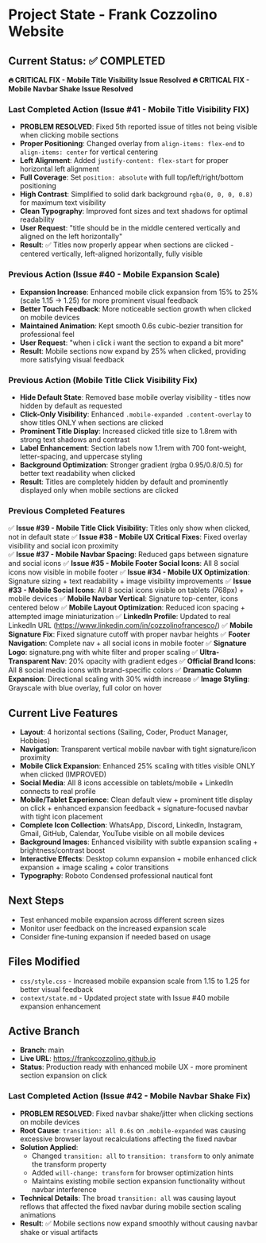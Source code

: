 # Project State - Frank Cozzolino Website

## Current Status: ✅ COMPLETED  
**🔥 CRITICAL FIX - Mobile Title Visibility Issue Resolved**
**🔥 CRITICAL FIX - Mobile Navbar Shake Issue Resolved**

### Last Completed Action (Issue #41 - Mobile Title Visibility FIX)
- **PROBLEM RESOLVED**: Fixed 5th reported issue of titles not being visible when clicking mobile sections
- **Proper Positioning**: Changed overlay from `align-items: flex-end` to `align-items: center` for vertical centering
- **Left Alignment**: Added `justify-content: flex-start` for proper horizontal left alignment
- **Full Coverage**: Set `position: absolute` with full top/left/right/bottom positioning
- **High Contrast**: Simplified to solid dark background `rgba(0, 0, 0, 0.8)` for maximum text visibility
- **Clean Typography**: Improved font sizes and text shadows for optimal readability
- **User Request**: "title should be in the middle centered vertically and aligned on the left horizontally"
- **Result**: ✅ Titles now properly appear when sections are clicked - centered vertically, left-aligned horizontally, fully visible

### Previous Action (Issue #40 - Mobile Expansion Scale)
- **Expansion Increase**: Enhanced mobile click expansion from 15% to 25% (scale 1.15 → 1.25) for more prominent visual feedback
- **Better Touch Feedback**: More noticeable section growth when clicked on mobile devices
- **Maintained Animation**: Kept smooth 0.6s cubic-bezier transition for professional feel
- **User Request**: "when i click i want the section to expand a bit more"
- **Result**: Mobile sections now expand by 25% when clicked, providing more satisfying visual feedback

### Previous Action (Mobile Title Click Visibility Fix)
- **Hide Default State**: Removed base mobile overlay visibility - titles now hidden by default as requested
- **Click-Only Visibility**: Enhanced `.mobile-expanded .content-overlay` to show titles ONLY when sections are clicked
- **Prominent Title Display**: Increased clicked title size to 1.8rem with strong text shadows and contrast
- **Label Enhancement**: Section labels now 1.1rem with 700 font-weight, letter-spacing, and uppercase styling
- **Background Optimization**: Stronger gradient (rgba 0.95/0.8/0.5) for better text readability when clicked
- **Result**: Titles are completely hidden by default and prominently displayed only when mobile sections are clicked

### Previous Completed Features
✅ **Issue #39 - Mobile Title Click Visibility**: Titles only show when clicked, not in default state
✅ **Issue #38 - Mobile UX Critical Fixes**: Fixed overlay visibility and social icon proximity  
✅ **Issue #37 - Mobile Navbar Spacing**: Reduced gaps between signature and social icons
✅ **Issue #35 - Mobile Footer Social Icons**: All 8 social icons now visible in mobile footer
✅ **Issue #34 - Mobile UX Optimization**: Signature sizing + text readability + image visibility improvements
✅ **Issue #33 - Mobile Social Icons**: All 8 social icons visible on tablets (768px) + mobile devices
✅ **Mobile Navbar Vertical**: Signature top-center, icons centered below
✅ **Mobile Layout Optimization**: Reduced icon spacing + attempted image miniaturization
✅ **LinkedIn Profile**: Updated to real LinkedIn URL (https://www.linkedin.com/in/cozzolinofrancesco/)
✅ **Mobile Signature Fix**: Fixed signature cutoff with proper navbar heights
✅ **Footer Navigation**: Complete nav + all social icons in mobile footer
✅ **Signature Logo**: signature.png with white filter and proper scaling
✅ **Ultra-Transparent Nav**: 20% opacity with gradient edges
✅ **Official Brand Icons**: All 8 social media icons with brand-specific colors
✅ **Dramatic Column Expansion**: Directional scaling with 30% width increase
✅ **Image Styling**: Grayscale with blue overlay, full color on hover

## Current Live Features
- **Layout**: 4 horizontal sections (Sailing, Coder, Product Manager, Hobbies)
- **Navigation**: Transparent vertical mobile navbar with tight signature/icon proximity
- **Mobile Click Expansion**: Enhanced 25% scaling with titles visible ONLY when clicked (IMPROVED)
- **Social Media**: All 8 icons accessible on tablets/mobile + LinkedIn connects to real profile
- **Mobile/Tablet Experience**: Clean default view + prominent title display on click + enhanced expansion feedback + signature-focused navbar with tight icon placement
- **Complete Icon Collection**: WhatsApp, Discord, LinkedIn, Instagram, Gmail, GitHub, Calendar, YouTube visible on all mobile devices
- **Background Images**: Enhanced visibility with subtle expansion scaling + brightness/contrast boost
- **Interactive Effects**: Desktop column expansion + mobile enhanced click expansion + image scaling + color transitions
- **Typography**: Roboto Condensed professional nautical font

## Next Steps
- Test enhanced mobile expansion across different screen sizes
- Monitor user feedback on the increased expansion scale
- Consider fine-tuning expansion if needed based on usage

## Files Modified
- `css/style.css` - Increased mobile expansion scale from 1.15 to 1.25 for better visual feedback
- `context/state.md` - Updated project state with Issue #40 mobile expansion enhancement

## Active Branch
- **Branch**: main
- **Live URL**: https://frankcozzolino.github.io  
- **Status**: Production ready with enhanced mobile UX - more prominent section expansion on click

### Last Completed Action (Issue #42 - Mobile Navbar Shake Fix)
- **PROBLEM RESOLVED**: Fixed navbar shake/jitter when clicking sections on mobile devices
- **Root Cause**: `transition: all 0.6s` on `.mobile-expanded` was causing excessive browser layout recalculations affecting the fixed navbar
- **Solution Applied**: 
  - Changed `transition: all` to `transition: transform` to only animate the transform property
  - Added `will-change: transform` for browser optimization hints
  - Maintains existing mobile section expansion functionality without navbar interference
- **Technical Details**: The broad `transition: all` was causing layout reflows that affected the fixed navbar during mobile section scaling animations
- **Result**: ✅ Mobile sections now expand smoothly without causing navbar shake or visual artifacts